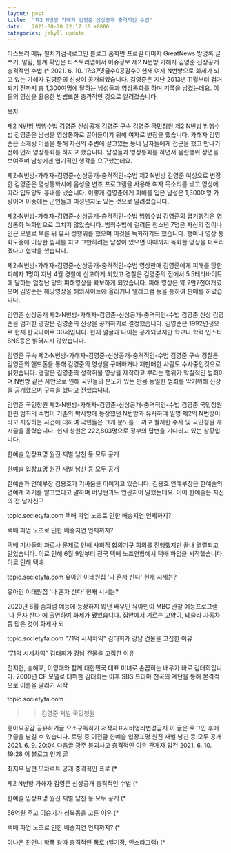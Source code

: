 ```yaml
---
layout: post
title:  "제2 N번방 가해자 김영준 신상공개 충격적인 수법"
date:   2021-08-20 22:17:10 +0800
categories: jekyll update
---
```

티스토리 메뉴 펼치기검색로그인
블로그 홈화면
프로필 이미지
GreatNews
방명록
글쓰기, 알림, 통계 확인은 티스토리앱에서
이슈정보
제2 N번방 가해자 김영준 신상공개 충격적인 수법
$%@#%@%$(*
2021. 6. 10. 17:37댓글수0공감수0
현재 여자 N번방으로 화제가 되고 있는 가해자 김영준의 신상이 공개되었습니다. 김영준은 지난 2013년 11월부터 검거되기 전까지 총 1,300여명에 달하는 남성들과 영상통화를 하며 기록을 남겼는데요. 이들의 영상을 활용한 방법또한 충격적인 것으로 알려졌습니다.

 

목차

제2 N번방 범행수법
김영준 신상공개
김영준 구속
김영준 국민청원
제2 N번방 범행수법
김영준은 남성을 영상통화로 끌어들이기 위해 여자로 변장을 했습니다. 가해자 김영준은 소개팅 어플을 통해 자신의 주변에 살고있는 동네 남자들에게 접근을 했고 만나기 전에 먼저 영상통화를 하자고 했습니다. 남성들과 영상통화를 하면서 음란행위 장면을 보여주며 남성에겐 엽기적인 행각을 요구했는데요.

 

제2-N번방-가해자-김영준-신상공개-충격적인-수법
제2 N번방 김영준
여성으로 변장한 김영준은 영상통화시에 음성을 변조 프로그램을 사용해 여자 목소리를 냈고 영상에 따라 입모양도 흉내를 냈습니다. 이렇게 김영준에게 피해를 입은 남성은 1,300여명 가량이며 이중에는 군인들과 미성년자도 있는 것으로 알려졌습니다.

 

제2-N번방-가해자-김영준-신상공개-충격적인-수법
범행수법
김영준의 엽기행각은 영상통화 녹화만으로 그치지 않았습니다. 범죄수법에 걸려든 청소년 7명은 자신의 집이나 인근 모텔로 부른 뒤 유사 성행위를 했으며 이것을 녹화하기도 했습니다. 행여나 영상 통화도중에 이상한 낌새를 치고 그만하려는 남성이 있으면 이때까지 녹화한 영상을 퍼트리겠다고 협박을 했습니다.

 

제2-N번방-가해자-김영준-신상공개-충격적인-수법
영상판매
김영준에게 피해를 당한 피해자 1명이 지난 4월 경찰에 신고하게 되었고 경찰은 김영준의 집에서 5.5테라바이트에 달하는 엄청난 양의 피해영상을 확보하게 되었습니다. 피해 영상은 약 2만7천여개였으며 김영준은 해당영상을 해외사이트에 올리거나 텔레그램 등을 통하여 판매를 하였습니다.

김영준 신상공개
제2-N번방-가해자-김영준-신상공개-충격적인-수법
김영준 신상
김영준을 검거한 경찰은 김영준의 신상을 공개하기로 결정했습니다. 김영준은 1992년생으로 현재 한국나이로 30세입니다. 현재 얼굴과 나이는 공개되었지만 학교나 학력 인스타 SNS등은 밝혀지지 않았습니다.

김영준 구속
제2-N번방-가해자-김영준-신상공개-충격적인-수법
김영준 구속
경찰은 김영준의 핸드폰을 통해 김영준의 영상을 구매하거나 재판매한 사람도 수사중인것으로 밝혔습니다. 경찰은 김영준의 성착취물 영상을 제작하고 뿌리는 행위가 악질적인 범죄이며 N번방 같은 사안으로 인해 국민들의 분노가 있는 만큼 동일한 범죄를 막기위해 신상을 공개했으며 구속을 했다고 전했습니다.

김영준 국민청원
제2-N번방-가해자-김영준-신상공개-충격적인-수법
김영준 국민청원
한편 범죄의 수법이 기존의 박사방에 등장했던 N번방과 유사하여 일명 제2의 N번방이라고 지칭하는 사건에 대하여 국민들은 크게 분노를 느끼고 철저한 수사 및 국민청원 게시글을 올렸습니다. 현재 청원은 222,803명으로 정부의 답변을 기다리고 있는 상황입니다.

 

한예슬 입장표명 원진 재벌 남친 등 모두 공개

 
한예슬 입장표명 원진 재벌 남친 등 모두 공개

한예슬과 연예부장 김용호가 기싸움을 이어가고 있습니다. 김용호 연예부장은 한예슬의 연예계 과거를 알고있다고 말하며 버닝썬과도 연관지어 말했는데요. 이어 한예슬은 자신의 전 남자친구

topic.societyfa.com
택배 파업 노조로 인한 배송지연 언제까지?

 
택배 파업 노조로 인한 배송지연 언제까지?

택배 기사들의 과로사 문제로 인해 사회적 합의기구 회의를 진행했지만 끝내 결렬되고 말았습니다. 이로 인해 6월 9일부터 전국 택배 노조연합에서 택배 파업을 시작했습니다. 이로 인해 택배

topic.societyfa.com
유아인 이태원집 '나 혼자 산다' 현재 시세는?

 
유아인 이태원집 '나 혼자 산다' 현재 시세는?

2020년 6월 좀처럼 예능에 등장하지 않던 배우인 유아인이 MBC 관찰 예능프로그램 '나 혼자 산다'에 출연하여 화제가 됐었습니다. 집안에서 기르는 고양이, 테슬라 자동차 등 많은 것이 화제가 되

topic.societyfa.com
"71억 시세차익" 김태희가 강남 건물을 고집한 이유

 
"71억 시세차익" 김태희가 강남 건물을 고집한 이유

전지현, 송혜교, 이영애와 함께 대한민국 대표 미녀로 손꼽히는 배우가 바로 김태희입니다. 2000년 CF 모델로 데뷔한 김태희는 이후 SBS 드라마 천국의 계단을 통해 본격적으로 이름을 알리기 시작

topic.societyfa.com
 

>>김영준 처벌 국민청원


좋아요공감
공유하기글 요소구독하기
저작자표시비영리변경금지
이 글은 로그인 후에 댓글을 남길 수 있습니다.
로딩 중
이전글
한예슬 입장표명 원진 재벌 남친 등 모두 공개
2021. 6. 9. 20:04
다음글
광주 붕괴사고 충격적인 이유 관계자 입건
2021. 6. 10. 19:28
이 블로그 인기 글

최지우 남편 모차르트 공개 충격적인 폭로
$%@#%@%$(*

제2 N번방 가해자 김영준 신상공개 충격적인 수법
$%@#%@%$(*

한예슬 입장표명 원진 재벌 남친 등 모두 공개
$%@#%@%$(*

56억원 주고 이승기가 성북동을 고른 이유
$%@#%@%$(*

택배 파업 노조로 인한 배송지연 언제까지?
$%@#%@%$(*

이나은 친언니 학폭 왕따 충격적인 폭로 (일기장, 인스타그램)
$%@#%@%$(*